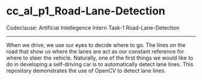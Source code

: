 # cc_al_p1_Road-Lane-Detection
Codeclause: Artificial Intellegence Intern
 Task-1 Road-Lane-Detection
***************************
When we drive, we use our eyes to decide where to go. The lines on the road that show us where the lanes are act as our constant reference for where to steer the vehicle. Naturally, one of the first things we would like to do in developing a self-driving car is to automatically detect lane lines.
This repository demonstrates the use of OpenCV to detect lane lines.


